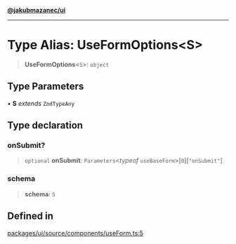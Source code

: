 [**@jakubmazanec/ui**](../README.md)

---

# Type Alias: UseFormOptions\<S\>

> **UseFormOptions**\<`S`\>: `object`

## Type Parameters

• **S** _extends_ `ZodTypeAny`

## Type declaration

### onSubmit?

> `optional` **onSubmit**: `Parameters`\<_typeof_ `useBaseForm`\>\[`0`\]\[`"onSubmit"`\]

### schema

> **schema**: `S`

## Defined in

[packages/ui/source/components/useForm.ts:5](https://github.com/jakubmazanec/tools/blob/a9765e3de8390a6e57bec51efaeb411fbd7881ab/packages/ui/source/components/useForm.ts#L5)
